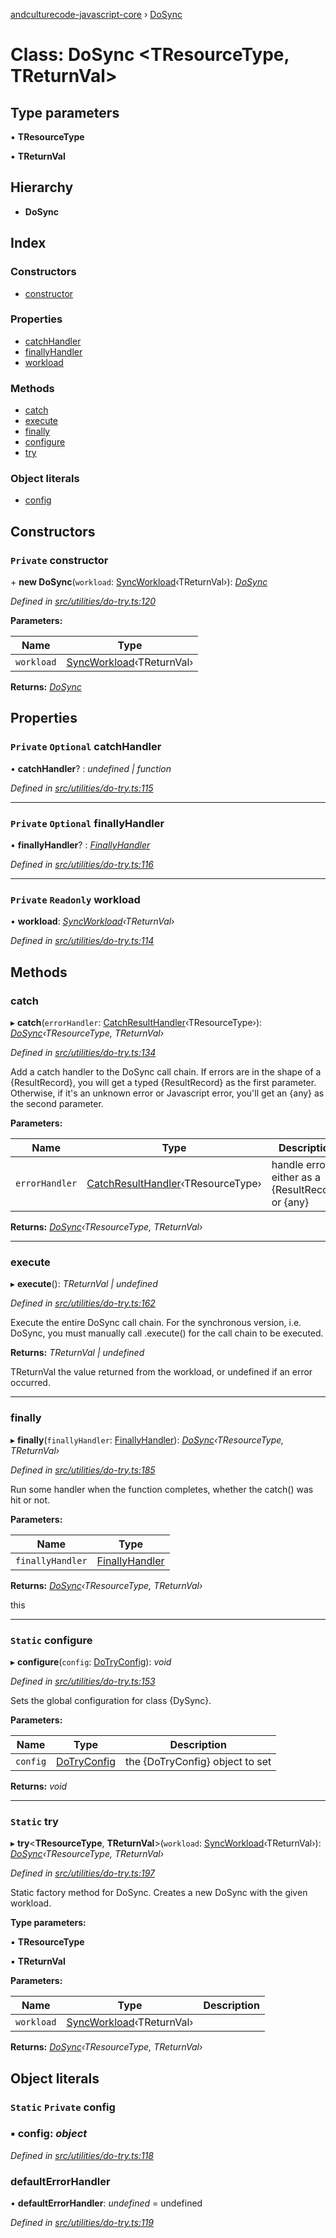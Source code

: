 [andculturecode-javascript-core](../README.md) › [DoSync](dosync.md)

# Class: DoSync <**TResourceType, TReturnVal**>

## Type parameters

▪ **TResourceType**

▪ **TReturnVal**

## Hierarchy

* **DoSync**

## Index

### Constructors

* [constructor](dosync.md#private-constructor)

### Properties

* [catchHandler](dosync.md#private-optional-catchhandler)
* [finallyHandler](dosync.md#private-optional-finallyhandler)
* [workload](dosync.md#private-readonly-workload)

### Methods

* [catch](dosync.md#catch)
* [execute](dosync.md#execute)
* [finally](dosync.md#finally)
* [configure](dosync.md#static-configure)
* [try](dosync.md#static-try)

### Object literals

* [config](dosync.md#static-private-config)

## Constructors

### `Private` constructor

\+ **new DoSync**(`workload`: [SyncWorkload](../README.md#syncworkload)‹TReturnVal›): *[DoSync](dosync.md)*

*Defined in [src/utilities/do-try.ts:120](https://github.com/AndcultureCode/AndcultureCode.JavaScript.Core/blob/4edfec2/src/utilities/do-try.ts#L120)*

**Parameters:**

Name | Type |
------ | ------ |
`workload` | [SyncWorkload](../README.md#syncworkload)‹TReturnVal› |

**Returns:** *[DoSync](dosync.md)*

## Properties

### `Private` `Optional` catchHandler

• **catchHandler**? : *undefined | function*

*Defined in [src/utilities/do-try.ts:115](https://github.com/AndcultureCode/AndcultureCode.JavaScript.Core/blob/4edfec2/src/utilities/do-try.ts#L115)*

___

### `Private` `Optional` finallyHandler

• **finallyHandler**? : *[FinallyHandler](../README.md#finallyhandler)*

*Defined in [src/utilities/do-try.ts:116](https://github.com/AndcultureCode/AndcultureCode.JavaScript.Core/blob/4edfec2/src/utilities/do-try.ts#L116)*

___

### `Private` `Readonly` workload

• **workload**: *[SyncWorkload](../README.md#syncworkload)‹TReturnVal›*

*Defined in [src/utilities/do-try.ts:114](https://github.com/AndcultureCode/AndcultureCode.JavaScript.Core/blob/4edfec2/src/utilities/do-try.ts#L114)*

## Methods

###  catch

▸ **catch**(`errorHandler`: [CatchResultHandler](../README.md#catchresulthandler)‹TResourceType›): *[DoSync](dosync.md)‹TResourceType, TReturnVal›*

*Defined in [src/utilities/do-try.ts:134](https://github.com/AndcultureCode/AndcultureCode.JavaScript.Core/blob/4edfec2/src/utilities/do-try.ts#L134)*

Add a catch handler to the DoSync call chain.
If errors are in the shape of a {ResultRecord},
you will get a typed {ResultRecord} as the first parameter.
Otherwise, if it's an unknown error or Javascript error,
you'll get an {any} as the second parameter.

**Parameters:**

Name | Type | Description |
------ | ------ | ------ |
`errorHandler` | [CatchResultHandler](../README.md#catchresulthandler)‹TResourceType› | handle errors, either as a {ResultRecord} or {any}  |

**Returns:** *[DoSync](dosync.md)‹TResourceType, TReturnVal›*

___

###  execute

▸ **execute**(): *TReturnVal | undefined*

*Defined in [src/utilities/do-try.ts:162](https://github.com/AndcultureCode/AndcultureCode.JavaScript.Core/blob/4edfec2/src/utilities/do-try.ts#L162)*

Execute the entire DoSync call chain. For the synchronous version, i.e. DoSync,
you must manually call .execute() for the call chain to be executed.

**Returns:** *TReturnVal | undefined*

TReturnVal the value returned from the workload, or undefined if an error occurred.

___

###  finally

▸ **finally**(`finallyHandler`: [FinallyHandler](../README.md#finallyhandler)): *[DoSync](dosync.md)‹TResourceType, TReturnVal›*

*Defined in [src/utilities/do-try.ts:185](https://github.com/AndcultureCode/AndcultureCode.JavaScript.Core/blob/4edfec2/src/utilities/do-try.ts#L185)*

Run some handler when the function completes, whether the
catch() was hit or not.

**Parameters:**

Name | Type |
------ | ------ |
`finallyHandler` | [FinallyHandler](../README.md#finallyhandler) |

**Returns:** *[DoSync](dosync.md)‹TResourceType, TReturnVal›*

this

___

### `Static` configure

▸ **configure**(`config`: [DoTryConfig](../interfaces/dotryconfig.md)): *void*

*Defined in [src/utilities/do-try.ts:153](https://github.com/AndcultureCode/AndcultureCode.JavaScript.Core/blob/4edfec2/src/utilities/do-try.ts#L153)*

Sets the global configuration for class {DySync}.

**Parameters:**

Name | Type | Description |
------ | ------ | ------ |
`config` | [DoTryConfig](../interfaces/dotryconfig.md) | the {DoTryConfig} object to set  |

**Returns:** *void*

___

### `Static` try

▸ **try**<**TResourceType**, **TReturnVal**>(`workload`: [SyncWorkload](../README.md#syncworkload)‹TReturnVal›): *[DoSync](dosync.md)‹TResourceType, TReturnVal›*

*Defined in [src/utilities/do-try.ts:197](https://github.com/AndcultureCode/AndcultureCode.JavaScript.Core/blob/4edfec2/src/utilities/do-try.ts#L197)*

Static factory method for DoSync. Creates a new DoSync
with the given workload.

**Type parameters:**

▪ **TResourceType**

▪ **TReturnVal**

**Parameters:**

Name | Type | Description |
------ | ------ | ------ |
`workload` | [SyncWorkload](../README.md#syncworkload)‹TReturnVal› |   |

**Returns:** *[DoSync](dosync.md)‹TResourceType, TReturnVal›*

## Object literals

### `Static` `Private` config

### ▪ **config**: *object*

*Defined in [src/utilities/do-try.ts:118](https://github.com/AndcultureCode/AndcultureCode.JavaScript.Core/blob/4edfec2/src/utilities/do-try.ts#L118)*

###  defaultErrorHandler

• **defaultErrorHandler**: *undefined* = undefined

*Defined in [src/utilities/do-try.ts:119](https://github.com/AndcultureCode/AndcultureCode.JavaScript.Core/blob/4edfec2/src/utilities/do-try.ts#L119)*
